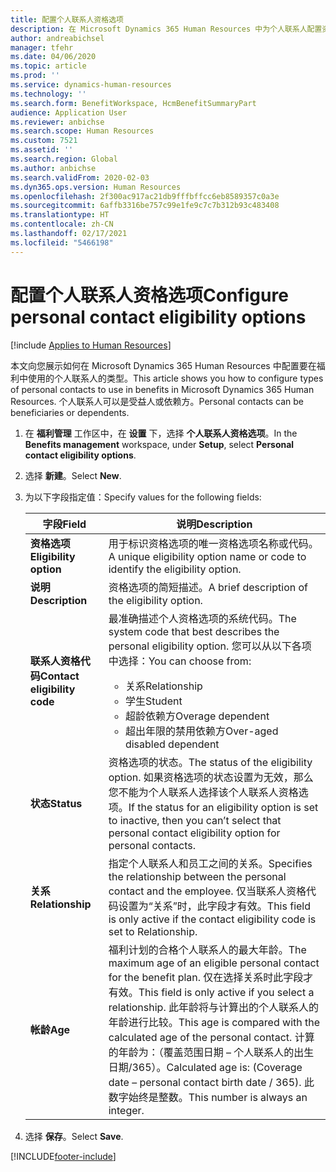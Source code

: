 ```yaml
---
title: 配置个人联系人资格选项
description: 在 Microsoft Dynamics 365 Human Resources 中为个人联系人配置资格选项。 个人联系人可以是受益人或依赖方。
author: andreabichsel
manager: tfehr
ms.date: 04/06/2020
ms.topic: article
ms.prod: ''
ms.service: dynamics-human-resources
ms.technology: ''
ms.search.form: BenefitWorkspace, HcmBenefitSummaryPart
audience: Application User
ms.reviewer: anbichse
ms.search.scope: Human Resources
ms.custom: 7521
ms.assetid: ''
ms.search.region: Global
ms.author: anbichse
ms.search.validFrom: 2020-02-03
ms.dyn365.ops.version: Human Resources
ms.openlocfilehash: 2f300ac917ac21db9fffbffcc6eb8589357c0a3e
ms.sourcegitcommit: 6affb3316be757c99e1fe9c7c7b312b93c483408
ms.translationtype: HT
ms.contentlocale: zh-CN
ms.lasthandoff: 02/17/2021
ms.locfileid: "5466198"
---
```

# <a name="configure-personal-contact-eligibility-options"></a><span data-ttu-id="53285-104">配置个人联系人资格选项</span><span class="sxs-lookup"><span data-stu-id="53285-104">Configure personal contact eligibility options</span></span>

[!include [Applies to Human Resources](../includes/applies-to-hr.md)]

<span data-ttu-id="53285-105">本文向您展示如何在 Microsoft Dynamics 365 Human Resources 中配置要在福利中使用的个人联系人的类型。</span><span class="sxs-lookup"><span data-stu-id="53285-105">This article shows you how to configure types of personal contacts to use in benefits in Microsoft Dynamics 365 Human Resources.</span></span> <span data-ttu-id="53285-106">个人联系人可以是受益人或依赖方。</span><span class="sxs-lookup"><span data-stu-id="53285-106">Personal contacts can be beneficiaries or dependents.</span></span> 

1. <span data-ttu-id="53285-107">在 **福利管理** 工作区中，在 **设置** 下，选择 **个人联系人资格选项**。</span><span class="sxs-lookup"><span data-stu-id="53285-107">In the **Benefits management** workspace, under **Setup**, select **Personal contact eligibility options**.</span></span>

2. <span data-ttu-id="53285-108">选择 **新建**。</span><span class="sxs-lookup"><span data-stu-id="53285-108">Select **New**.</span></span>

3. <span data-ttu-id="53285-109">为以下字段指定值：</span><span class="sxs-lookup"><span data-stu-id="53285-109">Specify values for the following fields:</span></span>

   | <span data-ttu-id="53285-110">字段</span><span class="sxs-lookup"><span data-stu-id="53285-110">Field</span></span> | <span data-ttu-id="53285-111">说明</span><span class="sxs-lookup"><span data-stu-id="53285-111">Description</span></span> |
   | --- | --- |
   | <span data-ttu-id="53285-112">**资格选项**</span><span class="sxs-lookup"><span data-stu-id="53285-112">**Eligibility option**</span></span> | <span data-ttu-id="53285-113">用于标识资格选项的唯一资格选项名称或代码。</span><span class="sxs-lookup"><span data-stu-id="53285-113">A unique eligibility option name or code to identify the eligibility option.</span></span> |
   | <span data-ttu-id="53285-114">**说明**</span><span class="sxs-lookup"><span data-stu-id="53285-114">**Description**</span></span> | <span data-ttu-id="53285-115">资格选项的简短描述。</span><span class="sxs-lookup"><span data-stu-id="53285-115">A brief description of the eligibility option.</span></span> |
   | <span data-ttu-id="53285-116">**联系人资格代码**</span><span class="sxs-lookup"><span data-stu-id="53285-116">**Contact eligibility code**</span></span> | <span data-ttu-id="53285-117">最准确描述个人资格选项的系统代码。</span><span class="sxs-lookup"><span data-stu-id="53285-117">The system code that best describes the personal eligibility option.</span></span> <span data-ttu-id="53285-118">您可以从以下各项中选择：</span><span class="sxs-lookup"><span data-stu-id="53285-118">You can choose from:</span></span> <ul><li><span data-ttu-id="53285-119">关系</span><span class="sxs-lookup"><span data-stu-id="53285-119">Relationship</span></span></li><li><span data-ttu-id="53285-120">学生</span><span class="sxs-lookup"><span data-stu-id="53285-120">Student</span></span></li><li><span data-ttu-id="53285-121">超龄依赖方</span><span class="sxs-lookup"><span data-stu-id="53285-121">Overage dependent</span></span></li><li><span data-ttu-id="53285-122">超出年限的禁用依赖方</span><span class="sxs-lookup"><span data-stu-id="53285-122">Over-aged disabled dependent</span></span></li></ul> |
   | <span data-ttu-id="53285-123">**状态**</span><span class="sxs-lookup"><span data-stu-id="53285-123">**Status**</span></span> | <span data-ttu-id="53285-124">资格选项的状态。</span><span class="sxs-lookup"><span data-stu-id="53285-124">The status of the eligibility option.</span></span> <span data-ttu-id="53285-125">如果资格选项的状态设置为无效，那么您不能为个人联系人选择该个人联系人资格选项。</span><span class="sxs-lookup"><span data-stu-id="53285-125">If the status for an eligibility option is set to inactive, then you can’t select that personal contact eligibility option for personal contacts.</span></span> |
   | <span data-ttu-id="53285-126">**关系**</span><span class="sxs-lookup"><span data-stu-id="53285-126">**Relationship**</span></span> | <span data-ttu-id="53285-127">指定个人联系人和员工之间的关系。</span><span class="sxs-lookup"><span data-stu-id="53285-127">Specifies the relationship between the personal contact and the employee.</span></span> <span data-ttu-id="53285-128">仅当联系人资格代码设置为“关系”时，此字段才有效。</span><span class="sxs-lookup"><span data-stu-id="53285-128">This field is only active if the contact eligibility code is set to Relationship.</span></span> |
   | <span data-ttu-id="53285-129">**帐龄**</span><span class="sxs-lookup"><span data-stu-id="53285-129">**Age**</span></span> | <span data-ttu-id="53285-130">福利计划的合格个人联系人的最大年龄。</span><span class="sxs-lookup"><span data-stu-id="53285-130">The maximum age of an eligible personal contact for the benefit plan.</span></span> <span data-ttu-id="53285-131">仅在选择关系时此字段才有效。</span><span class="sxs-lookup"><span data-stu-id="53285-131">This field is only active if you select a relationship.</span></span> <span data-ttu-id="53285-132">此年龄将与计算出的个人联系人的年龄进行比较。</span><span class="sxs-lookup"><span data-stu-id="53285-132">This age is compared with the calculated age of the personal contact.</span></span> <span data-ttu-id="53285-133">计算的年龄为：（覆盖范围日期 – 个人联系人的出生日期/365）。</span><span class="sxs-lookup"><span data-stu-id="53285-133">Calculated age is: (Coverage date – personal contact birth date / 365).</span></span> <span data-ttu-id="53285-134">此数字始终是整数。</span><span class="sxs-lookup"><span data-stu-id="53285-134">This number is always an integer.</span></span> |

4. <span data-ttu-id="53285-135">选择 **保存**。</span><span class="sxs-lookup"><span data-stu-id="53285-135">Select **Save**.</span></span> 


[!INCLUDE[footer-include](../includes/footer-banner.md)]